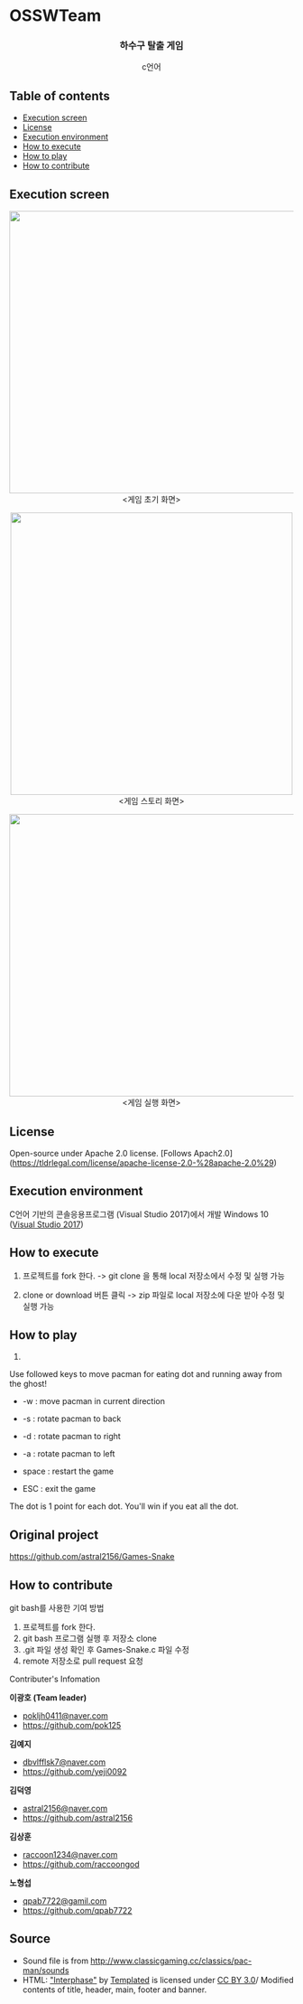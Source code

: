 # OSSWTeam
<h3 align="center">하수구 탈출 게임</h3>
<p align="center">
    c언어
</p>


## Table of contents
- [Execution screen](#execution-screen)
- [License](#license)
- [Execution environment](#execution-environment)
- [How to execute](#how-to-execute)
- [How to play](#how-to-play)
- [How to contribute](#how-to-contribute)

## Execution screen
<p align="center">
<img src="http://postfiles11.naver.net/MjAxODA1MjdfMTU1/MDAxNTI3NDA1MzE5OTEy.4CPWlB0iNh7Sv1mJ3IJR2grOYNPhBkukNMn76FfldEMg.oz8PcUD_XSy4b3u491BXy96sIdSfs4bSzPwGuIbdTAsg.PNG.dbvlfflsk7/mainScreen.PNG?type=w2" width=700 height=500></img>
</br>
<게임 초기 화면>
</p>

<p align="center">
<img src="http://postfiles16.naver.net/MjAxODA1MjdfNzQg/MDAxNTI3NDMwODA0MTc3.2w--SURcR_AmZjLwgn6CLLdaAHR_3S_0QH15rUpcLg4g.jxxzu2xl-gBnIeHZcphEmoWbab8Pk8wc4Hlcl6Kd6WQg.PNG.dbvlfflsk7/story1.PNG?type=w2" width=500 height=500></img>
</br>
<게임 스토리 화면>
</p>

<p align="center">
<img src="http://postfiles16.naver.net/MjAxODA1MjdfNzQg/MDAxNTI3NDMwODA0MTc3.2w--SURcR_AmZjLwgn6CLLdaAHR_3S_0QH15rUpcLg4g.jxxzu2xl-gBnIeHZcphEmoWbab8Pk8wc4Hlcl6Kd6WQg.PNG.dbvlfflsk7/story1.PNG?type=w2" width=700 height=500></img>
</br>
<게임 실행 화면>
</p>


## License
Open-source under Apache 2.0 license. [Follows Apach2.0]
(https://tldrlegal.com/license/apache-license-2.0-%28apache-2.0%29)


## Execution environment
C언어 기반의 콘솔응용프로그램 (Visual Studio 2017)에서 개발 
Windows 10  ([Visual Studio 2017](https://www.visualstudio.com/ko-kr/productinfo/vs2017-system-requirements-vs))



## How to execute
1) 프로젝트를 fork 한다. -> git clone 을 통해 local 저장소에서 수정 및 실행 가능

2) clone or download 버튼 클릭 -> zip 파일로 local 저장소에 다운 받아 수정 및 실행 가능 


## How to play
1) 
Use followed keys to move pacman for eating dot and running away from the ghost!

* -w : move pacman in current direction

* -s : rotate pacman to back

* -d : rotate pacman to right

* -a : rotate pacman to left

* space : restart the game

* ESC : exit the game

The dot is 1 point for each dot. You'll win if you eat all the dot.

## Original project
https://github.com/astral2156/Games-Snake

## How to contribute
git bash를 사용한 기여 방법 
1) 프로젝트를 fork 한다.
2) git bash 프로그램 실행 후 저장소 clone
3) .git 파일 생성 확인 후 Games-Snake.c 파일 수정
4) remote 저장소로 pull request 요청

Contributer's Infomation

**이광호 (Team leader)**  

* <pokljh0411@naver.com>
* https://github.com/pok125

**김예지**

* <dbvlfflsk7@naver.com>
* https://github.com/yeji0092

**김덕영**

* <astral2156@naver.com>
* https://github.com/astral2156

**김상훈** 

* <raccoon1234@naver.com>
* https://github.com/raccoongod

**노형섭** 

* <qpab7722@gamil.com>
* https://github.com/qpab7722

## Source
- Sound file is from http://www.classicgaming.cc/classics/pac-man/sounds
- HTML: ["Interphase"](https://templated.co/interphase) by [Templated](https://twitter.com/templatedco) is licensed under [CC BY 3.0](https://creativecommons.org/licenses/by/2.0/)/ Modified contents of title, header, main, footer and banner.

